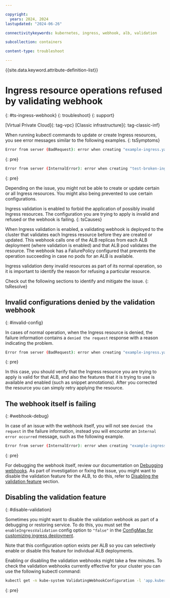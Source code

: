 ```yaml
---

copyright: 
  years: 2024, 2024
lastupdated: "2024-06-26"

connectivitykeywords: kubernetes, ingress, webhook, alb, validation

subcollection: containers

content-type: troubleshoot

---
```


{{site.data.keyword.attribute-definition-list}}

# Ingress resource operations refused by validating webhook
{: #ts-ingress-webhook}
{: troubleshoot}
{: support}

[Virtual Private Cloud]{: tag-vpc} [Classic infrastructure]{: tag-classic-inf}

When running kubectl commands to update or create Ingress resources, you see error messages similar to the following examples.
{: tsSymptoms}


```sh
Error from server (BadRequest): error when creating "example-ingress.yaml": admission webhook "validate.nginx.ingress.kubernetes.io" denied the request: nginx.ingress.kubernetes.io/configuration-snippet annotation cannot be used. Snippet directives are disabled by the Ingress administrator
```
{: pre}

```sh
Error from server (InternalError): error when creating "test-broken-ingress.yaml": Internal error occurred: failed calling webhook "validate.nginx.ingress.kubernetes.io": failed to call webhook: Post "https://public-crcppcl2s207t5c95g1qgg-alb1-ingress-admission.kube-system.svc:443/networking/v1/ingresses?timeout=10s": no endpoints available for service "public-crcppcl2s207t5c95g1qgg-alb1-ingress-admission"
```
{: pre}


Depending on the issue, you might not be able to create or update certain or all Ingress resources. You might also being prevented to use certain configurations.


Ingress validation is enabled to forbid the application of possibly invalid Ingress resources. The configuration you are trying to apply is invalid and refused or the webhook is failing.
{: tsCauses}

When Ingress validation is enabled, a validating webhook is deployed to the cluster that validates each Ingress resource before they are created or updated. This webhook calls one of the ALB replicas from each ALB deployment (where validation is enabled) and that ALB pod validates the resource. The webhook has a FailurePolicy configured that prevents the operation succeeding in case no pods for an ALB is available.

Ingress validation deny invalid resources as part of its normal operation, so it is important to identify the reason for refusing a particular resource.

Check out the following sections to identify and mitigate the issue.
{: tsResolve}

## Invalid configurations denied by the validation webhook
{: #invalid-config}

In cases of normal operation, when the Ingress resource is denied, the failure information contains a `denied the request` response with a reason indicating the problem.

```sh
Error from server (BadRequest): error when creating "example-ingress.yaml": admission webhook "validate.nginx.ingress.kubernetes.io" denied the request: nginx.ingress.kubernetes.io/configuration-snippet annotation cannot be used. Snippet directives are disabled by the Ingress administrator
```
{: pre}

In this case, you should verify that the Ingress resource you are trying to apply is valid for that ALB, and also the features that it is trying to use is available and enabled (such as snippet annotations). After you corrected the resource you can simply retry applying the resource.

## The webhook itself is failing
{: #webhook-debug}

In case of an issue with the webhook itself, you will not see `denied the request` in the failure information, instead you will encounter an `Internal error occurred` message, such as the following example.

```sh
Error from server (InternalError): error when creating "example-ingress.yaml": Internal error occurred: failed calling webhook "validate.nginx.ingress.kubernetes.io": Post https://public-crcppcl2s207t5c95g1qgg-alb1-ingress-admission.kube-system.svc:443/networking/v1/ingresses?timeout=10s: dial tcp 172.21.70.236:443: connect: connection timed out
```
{: pre}

For debugging the webhook itself, review our documentation on [Debugging webhooks](/docs/containers?topic=containers-ts-webhook-debug). As part of investigation or fixing the issue, you might want to disable the validation feature for the ALB, to do this, refer to [Disabling the validation feature](#disable-validation) section.

## Disabling the validation feature
{: #disable-validation}

Sometimes you might want to disable the validation webhook as part of a debugging or restoring service. To do this, you must set the `enableIngressValidation` config option to `"false"` in the [ConfigMap for customizing ingress deployment](/docs/containers?topic=containers-comm-ingress-annotations#create-ingress-configmap-custom).

Note that this configuration option exists per ALB so you can selectively enable or disable this feature for individual ALB deployments.

Enabling or disabling the validation webhooks might take a few minutes. To check the validation webhooks currently effective for your cluster you can use the following kubectl command:

```sh
kubectl get -n kube-system ValidatingWebhookConfiguration -l 'app.kubernetes.io/part-of=managed-ingress'
```
{: pre}


